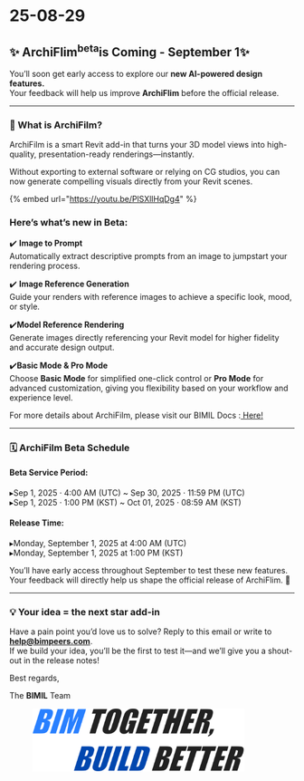 # 25-08-29

## ✨ ArchiFlim<sup>beta</sup>is Coming - September 1✨

You’ll soon get early access to explore our **new AI-powered design features.**\
Your feedback will help us improve **ArchiFlim** before the official release.

***

### 📌 What is ArchiFilm?

ArchiFilm is a smart Revit add-in that turns your 3D model views into high-quality, presentation-ready renderings—instantly.

Without exporting to external software or relying on CG studios, you can now generate compelling visuals directly from your Revit scenes.

{% embed url="https://youtu.be/PlSXllHqDg4" %}

### Here’s what’s new in Beta:

✔️ **Image to Prompt**\
Automatically extract descriptive prompts from an image to jumpstart your rendering process.

✔️ **Image Reference Generation**\
Guide your renders with reference images to achieve a specific look, mood, or style.

✔️**Model Reference Rendering**\
Generate images directly referencing your Revit model for higher fidelity and accurate design output.

✔️**Basic Mode & Pro Mode**\
Choose **Basic Mode** for simplified one-click control or **Pro Mode** for advanced customization, giving you flexibility based on your workflow and experience level.

For more details about ArchiFilm, please visit our BIMIL Docs :[ Here!](../../add-ins/archi-film/)

***

### 🗓 ArchiFilm Beta Schedule

#### Beta Service Period:

▸Sep 1, 2025 · 4:00 AM (UTC) \~ Sep 30, 2025 · 11:59 PM (UTC)\
▸Sep 1, 2025 · 1:00 PM (KST) \~ Oct 01, 2025 · 08:59 AM (KST)

#### **Release Time:**

▸Monday, September 1, 2025 at 4:00 AM (UTC)\
▸Monday, September 1, 2025 at 1:00 PM (KST)

You’ll have early access throughout September to test these new features.\
Your feedback will directly help us shape the official release of ArchiFlim. 🚀

***

### 💡 Your idea = the next star add-in

Have a pain point you’d love us to solve? Reply to this email or write to [**help@bimpeers.com**](mailto:help@bimpeers.com?subject=undefined\&body=undefined).\
If we build your idea, you’ll be the first to test it—and we’ll give you a shout-out in the release notes!

Best regards,

The **BIMIL** Team

<figure><img src="../../.gitbook/assets/image (4) (1).png" alt="" width="375"><figcaption></figcaption></figure>
